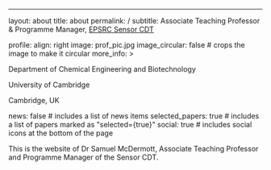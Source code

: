 ---
layout: about
title: about
permalink: /
subtitle: Associate Teaching Professor & Programme Manager, <a href="https://cdt.sensors.cam.ac.uk/">EPSRC Sensor CDT</a>

profile:
  align: right
  image: prof_pic.jpg
  image_circular: false # crops the image to make it circular
  more_info: >
    <p>Department of Chemical Engineering and Biotechnology</p>
    <p>University of Cambridge</p>
    <p>Cambridge, UK</p>

news: false # includes a list of news items
selected_papers: true # includes a list of papers marked as "selected={true}"
social: true # includes social icons at the bottom of the page


This is the website of Dr Samuel McDermott, Associate Teaching Professor and Programme Manager of the Sensor CDT.
